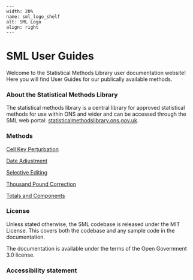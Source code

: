 ```{image} ./assets/SML_logo_shelf.png
---
width: 20%
name: sml_logo_shelf
alt: SML Logo
align: right
---
```

# SML User Guides

Welcome to the Statistical Methods Library user documentation website! Here you will find User Guides for our publically available methods.

### About the Statistical Methods Library

The statistical methods library is a central library for approved statistical methods for use within ONS and wider and can be accessed through the SML web portal: [statisticalmethodslibrary.ons.gov.uk](https://statisticalmethodslibrary.ons.gov.uk/).

### Methods

[Cell Key Perturbation](public_guides/CellKeyPerturbation_Py.md)

[Date Adjustment](public_guides/DateAdjustment.md)

[Selective Editing](public_guides/SelectiveEditing.md)

[Thousand Pound Correction](public_guides/ThousandPoundCorrection.md)

[Totals and Components](public_guides/TotalsAndComponents.md)


### License

Unless stated otherwise, the SML codebase is released under the MIT License. This covers both the codebase and any sample code in the documentation.

The documentation is available under the terms of the Open Government 3.0 license.

### Accessibility statement

